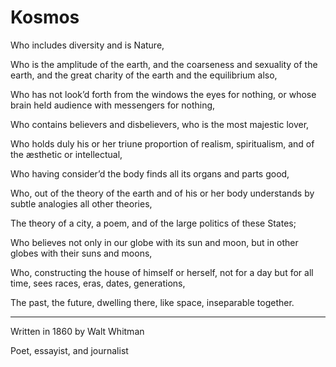 # Kosmos


Who includes diversity and is Nature,

Who is the amplitude of the earth, and the coarseness and sexuality of the earth, and the great charity of the earth and the equilibrium also,

Who has not look’d forth from the windows the eyes for nothing, or whose brain held audience with messengers for nothing,

Who contains believers and disbelievers, who is the most majestic lover,

Who holds duly his or her triune proportion of realism, spiritualism, and of the æsthetic or intellectual,

Who having consider’d the body finds all its organs and parts good,

Who, out of the theory of the earth and of his or her body understands by subtle analogies all other theories,

The theory of a city, a poem, and of the large politics of these States;

Who believes not only in our globe with its sun and moon, but in other globes with their suns and moons,

Who, constructing the house of himself or herself, not for a day but for all time, sees races, eras, dates, generations,

The past, the future, dwelling there, like space, inseparable together.


----


Written in 1860 by Walt Whitman

Poet, essayist, and journalist

